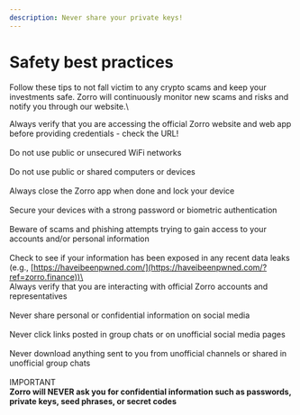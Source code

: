 ```yaml
---
description: Never share your private keys!
---
```


# Safety best practices

Follow these tips to not fall victim to any crypto scams and keep your investments safe. Zorro will continuously monitor new scams and risks and notify you through our website.\


Always verify that you are accessing the official Zorro website and web app before providing credentials - check the URL!\
\
Do not use public or unsecured WiFi networks\
\
Do not use public or shared computers or devices\
\
Always close the Zorro app when done and lock your device\
\
Secure your devices with a strong password or biometric authentication\
\
Beware of scams and phishing attempts trying to gain access to your accounts and/or personal information\
\
Check to see if your information has been exposed in any recent data leaks (e.g., [https://haveibeenpwned.com/](https://haveibeenpwned.com/?ref=zorro.finance))\
\
Always verify that you are interacting with official Zorro accounts and representatives\
\
Never share personal or confidential information on social media\
\
Never click links posted in group chats or on unofficial social media pages\
\
Never download anything sent to you from unofficial channels or shared in unofficial group chats\
\
IMPORTANT\
**Zorro will NEVER ask you for confidential information such as passwords, private keys, seed phrases, or secret codes**

